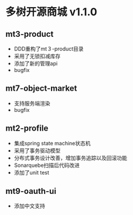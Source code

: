 # 多树开源商城 v1.1.0
## mt3-product
- DDD重构了mt３-product目录
- 采用了无锁扣减库存
- 添加了新的管理api
- bugfix
## mt7-object-market
- 支持服务端渲染
- bugfix
## mt2-profile
- 集成spring state machine状态机
- 采用了事务驱动模型
- 分布式事务设计改善，增加事务追踪以及回滚功能
- Sonarquebe扫描后代码改进
- 添加了unit test
## mt9-oauth-ui
- 添加中文支持




